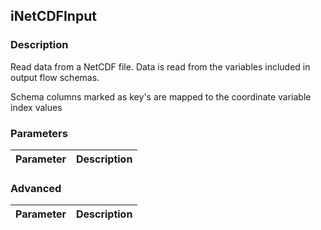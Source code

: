 ## iNetCDFInput

### Description

Read data from a NetCDF file.  Data is read from the variables included in output flow
schemas. 

Schema columns marked as key's are mapped to the coordinate variable index values

### Parameters

Parameter | Description
--- | ---


### Advanced 

Parameter | Description
--- | ---


